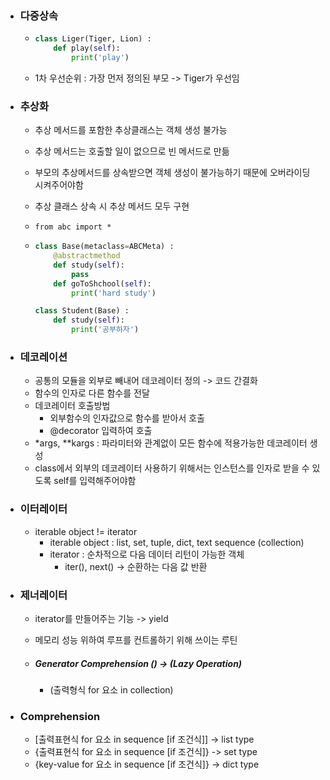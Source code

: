 - ### 다중상속

  - ```python
    class Liger(Tiger, Lion) :
        def play(self):
            print('play')
    ```

  - 1차 우선순위 : 가장 먼저 정의된 부모 -> Tiger가 우선임

- ### 추상화

  - 추상 메서드를 포함한 추상클래스는 객체 생성 불가능

  - 추상 메서드는 호출할 일이 없으므로 빈 메서드로 만듦

  - 부모의 추상메서드를 상속받으면 객체 생성이 불가능하기 때문에 오버라이딩 시켜주어야함

  - 추상 클래스 상속 시 추상 메서드 모두 구현

  - `from abc import *`

  - ```python
    class Base(metaclass=ABCMeta) :
        @abstractmethod 
        def study(self):
            pass 
        def goToShchool(self):
            print('hard study')
    
    class Student(Base) :
        def study(self):
            print('공부하자')
    ```

- ### 데코레이션

  - 공통의 모듈을 외부로 빼내어 데코레이터 정의 -> 코드 간결화
  - 함수의 인자로 다른 함수를 전달
  - 데코레이터 호출방법
    - 외부함수의 인자값으로 함수를 받아서 호출
    - @decorator 입력하여 호출
  - *args, **kargs : 파라미터와 관계없이 모든 함수에 적용가능한 데코레이터 생성
  - class에서 외부의 데코레이터 사용하기 위해서는 인스턴스를 인자로 받을 수 있도록 self를 입력해주어야함

- ### 이터레이터

  - iterable object != iterator
    - iterable object : list, set, tuple, dict, text sequence (collection)
    - iterator : 순차적으로 다음 데이터 리턴이 가능한 객체 
      - iter(), next() -> 순환하는 다음 값 반환

- ### 제너레이터

  - iterator를 만들어주는 기능 -> yield 

  - 메모리 성능 위하여 루프를 컨트롤하기 위해 쓰이는 루틴

  - ##### Generator Comprehension () -> (Lazy Operation)

    - (출력형식 for 요소 in collection)

- ### Comprehension

  - [출력표현식 for 요소 in sequence [if 조건식]] -> list type
  - {출력표현식 for 요소 in sequence [if 조건식]} -> set type
  - {key-value for 요소 in sequence [if 조건식]} -> dict type